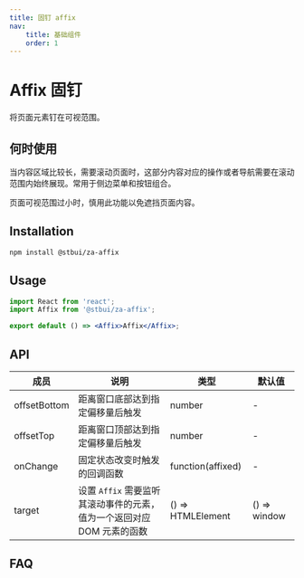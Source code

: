 ```yaml
---
title: 固钉 affix
nav:
    title: 基础组件
    order: 1
---
```


# Affix 固钉

将页面元素钉在可视范围。

## 何时使用

当内容区域比较长，需要滚动页面时，这部分内容对应的操作或者导航需要在滚动范围内始终展现。常用于侧边菜单和按钮组合。

页面可视范围过小时，慎用此功能以免遮挡页面内容。

## Installation

```sh
npm install @stbui/za-affix
```

## Usage

```jsx
import React from 'react';
import Affix from '@stbui/za-affix';

export default () => <Affix>Affix</Affix>;
```

## API

| 成员         | 说明                                                                   | 类型              | 默认值       |
| ------------ | ---------------------------------------------------------------------- | ----------------- | ------------ |
| offsetBottom | 距离窗口底部达到指定偏移量后触发                                       | number            | -            |
| offsetTop    | 距离窗口顶部达到指定偏移量后触发                                       | number            | -            |
| onChange     | 固定状态改变时触发的回调函数                                           | function(affixed) | -            |
| target       | 设置 `Affix` 需要监听其滚动事件的元素，值为一个返回对应 DOM 元素的函数 | () => HTMLElement | () => window |

## FAQ
